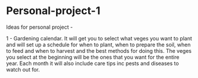 # Personal-project-1

Ideas for personal project - 

1 - Gardening calendar.
It will get you to select what veges you want to plant and will set up a schedule for when to plant, when to prepare the soil, when to feed and when to harvest and the best methods for doing this. The veges you select at the beginning will be the ones that you want for the entire year. Each month it will also include care tips inc pests and diseases to watch out for.

